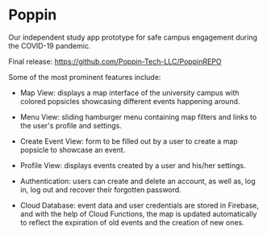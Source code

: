 # Poppin
Our independent study app prototype for safe campus engagement during the COVID-19 pandemic.

Final release: https://github.com/Poppin-Tech-LLC/PoppinREPO

Some of the most prominent features include:

  - Map View: displays a map interface of the university campus with colored popsicles showcasing different events happening around.
  
  - Menu View: sliding hamburger menu containing map filters and links to the user's profile and settings.
  
  - Create Event View: form to be filled out by a user to create a map popsicle to showcase an event.  

  - Profile View: displays events created by a user and his/her settings.
  
  - Authentication: users can create and delete an account, as well as, log in, log out and recover their forgotten password.
  
  - Cloud Database: event data and user credentials are stored in Firebase, and with the help of Cloud Functions, the map is updated automatically to reflect the expiration of old events and the creation of new ones.
